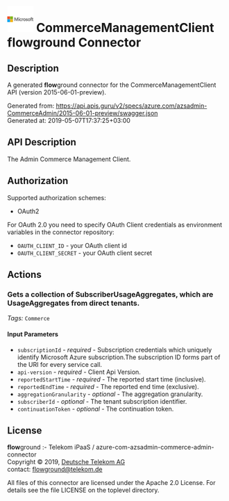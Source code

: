 # ![LOGO](logo.png) CommerceManagementClient **flow**ground Connector

## Description

A generated **flow**ground connector for the CommerceManagementClient API (version 2015-06-01-preview).

Generated from: https://api.apis.guru/v2/specs/azure.com/azsadmin-CommerceAdmin/2015-06-01-preview/swagger.json<br/>
Generated at: 2019-05-07T17:37:25+03:00

## API Description

The Admin Commerce Management Client.

## Authorization

Supported authorization schemes:
- OAuth2

For OAuth 2.0 you need to specify OAuth Client credentials as environment variables in the connector repository:
* `OAUTH_CLIENT_ID` - your OAuth client id
* `OAUTH_CLIENT_SECRET` - your OAuth client secret

## Actions

### Gets a collection of SubscriberUsageAggregates, which are UsageAggregates from direct tenants.

*Tags:* `Commerce`

#### Input Parameters
* `subscriptionId` - _required_ - Subscription credentials which uniquely identify Microsoft Azure subscription.The subscription ID forms part of the URI for every service call.
* `api-version` - _required_ - Client Api Version.
* `reportedStartTime` - _required_ - The reported start time (inclusive).
* `reportedEndTime` - _required_ - The reported end time (exclusive).
* `aggregationGranularity` - _optional_ - The aggregation granularity.
* `subscriberId` - _optional_ - The tenant subscription identifier.
* `continuationToken` - _optional_ - The continuation token.

## License

**flow**ground :- Telekom iPaaS / azure-com-azsadmin-commerce-admin-connector<br/>
Copyright © 2019, [Deutsche Telekom AG](https://www.telekom.de)<br/>
contact: flowground@telekom.de

All files of this connector are licensed under the Apache 2.0 License. For details
see the file LICENSE on the toplevel directory.
